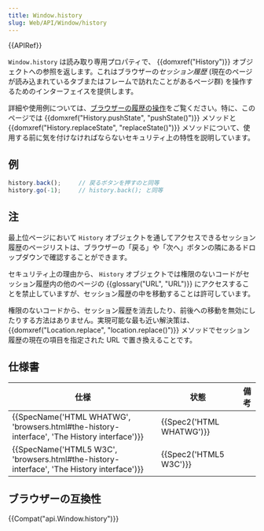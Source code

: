 ```yaml
---
title: Window.history
slug: Web/API/Window/history
---
```

{{APIRef}}

`Window.history` は読み取り専用プロパティで、 {{domxref("History")}} オブジェクトへの参照を返します。これはブラウザーの*セッション履歴* (現在のページが読み込まれているタブまたはフレームで訪れたことがあるページ群) を操作するためのインターフェイスを提供します。

詳細や使用例については、[ブラウザーの履歴の操作](/ja/docs/Web/API/History_API)をご覧ください。特に、このページでは {{domxref("History.pushState", "pushState()")}} メソッドと {{domxref("History.replaceState", "replaceState()")}} メソッドについて、使用する前に気を付けなければならないセキュリティ上の特性を説明しています。

## 例

```js
history.back();     // 戻るボタンを押すのと同等
history.go(-1);     // history.back(); と同等
```

## 注

最上位ページにおいて `History` オブジェクトを通してアクセスできるセッション履歴のページリストは、ブラウザーの「戻る」や「次へ」ボタンの隣にあるドロップダウンで確認することができます。

セキュリティ上の理由から、 `History` オブジェクトでは権限のないコードがセッション履歴内の他のページの {{glossary("URL", "URL")}} にアクセスすることを禁止していますが、セッション履歴の中を移動することは許可しています。

権限のないコードから、セッション履歴を消去したり、前後への移動を無効にしたりする方法はありません。実現可能な最も近い解決策は、 {{domxref("Location.replace", "location.replace()")}} メソッドでセッション履歴の現在の項目を指定された URL で置き換えることです。

## 仕様書

| 仕様                                                                                                                     | 状態                             | 備考 |
| ------------------------------------------------------------------------------------------------------------------------ | -------------------------------- | ---- |
| {{SpecName('HTML WHATWG', 'browsers.html#the-history-interface', 'The History interface')}} | {{Spec2('HTML WHATWG')}} |      |
| {{SpecName('HTML5 W3C', 'browsers.html#the-history-interface', 'The History interface')}} | {{Spec2('HTML5 W3C')}}     |      |

## ブラウザーの互換性

{{Compat("api.Window.history")}}
